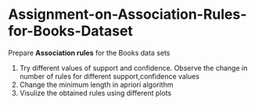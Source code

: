 # Assignment-on-Association-Rules-for-Books-Dataset

Prepare **Association rules** for the Books data sets 
1) Try different values of support and confidence. Observe the change in number of rules for different support,confidence values
2) Change the minimum length in apriori algorithm
3) Visulize the obtained rules using different plots
